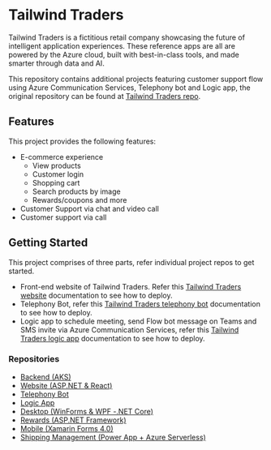 # Tailwind Traders

Tailwind Traders is a fictitious retail company showcasing the future of intelligent application experiences. These reference apps are all are powered by the Azure cloud, built with best-in-class tools, and made smarter through data and AI.

This repository contains additional projects featuring customer support flow using Azure Communication Services, Telephony bot and Logic app, the original repository can be found at [Tailwind Traders repo](https://github.com/microsoft/TailwindTraders).

## Features

This project provides the following features:

* E-commerce experience
    - View products
    - Customer login
    - Shopping cart
    - Search products by image
    - Rewards/coupons and more
* Customer Support via chat and video call
* Customer support via call

## Getting Started

This project comprises of three parts, refer individual project repos to get started.

* Front-end website of Tailwind Traders. Refer this [Tailwind Traders website](./TailwindTraders.Website/README.md) documentation to see how to deploy.
* Telephony Bot, refer this [Tailwind Traders telephony bot](./TailwindTradersBotComposer/README.md) documentation to see how to deploy.
* Logic app to schedule meeting, send Flow bot message on Teams and SMS invite via Azure Communication Services, refer this [Tailwind Traders logic app](./TailwindTradersLogicApp/README.md) documentation to see how to deploy.


### Repositories
* [Backend (AKS)](https://github.com/Microsoft/TailwindTraders-Backend)
* [Website (ASP.NET & React)](./TailwindTraders.Website)
* [Telephony Bot](./TailwindTradersBotComposer)
* [Logic App](./TailwindTradersLogicApp)
* [Desktop (WinForms & WPF -.NET Core)](https://github.com/Microsoft/TailwindTraders-Desktop)
* [Rewards (ASP.NET Framework)](https://github.com/Microsoft/TailwindTraders-Rewards)
* [Mobile (Xamarin Forms 4.0)](https://github.com/Microsoft/TailwindTraders-Mobile)
* [Shipping Management (Power App + Azure Serverless)](https://github.com/microsoft/TailwindTraders-ShippingManagement)